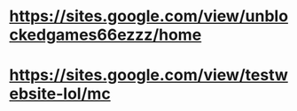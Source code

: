 # https://sites.google.com/view/unblockedgames66ezzz/home
# https://sites.google.com/view/testwebsite-lol/mc
